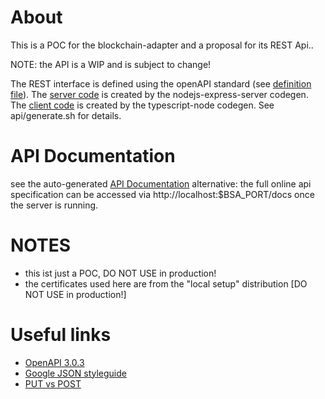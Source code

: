 # About

This is a POC for the blockchain-adapter and a proposal for its REST Api..

NOTE: the API is a WIP and is subject to change!

The REST interface is defined using the openAPI standard (see [definition file](./api/openapi.yaml)).
The [server code](./server/README.md) is created by the nodejs-express-server codegen.
The [client code](./client/README.md) is created by the typescript-node codegen.
See api/generate.sh for details.

# API Documentation

see the auto-generated [API Documentation](./api/doc/README.md)
alternative: the full online api specification can be accessed via http://localhost:$BSA_PORT/docs once the server is running.

# NOTES

- this ist just a POC, DO NOT USE in production!
- the certificates used here are from the "local setup" distribution [DO NOT USE in production!]

# Useful links

- [OpenAPI 3.0.3](http://spec.openapis.org/oas/v3.0.3)
- [Google JSON styleguide](https://google.github.io/styleguide/jsoncstyleguide.xml)
- [PUT vs POST](https://restfulapi.net/rest-put-vs-post/)
